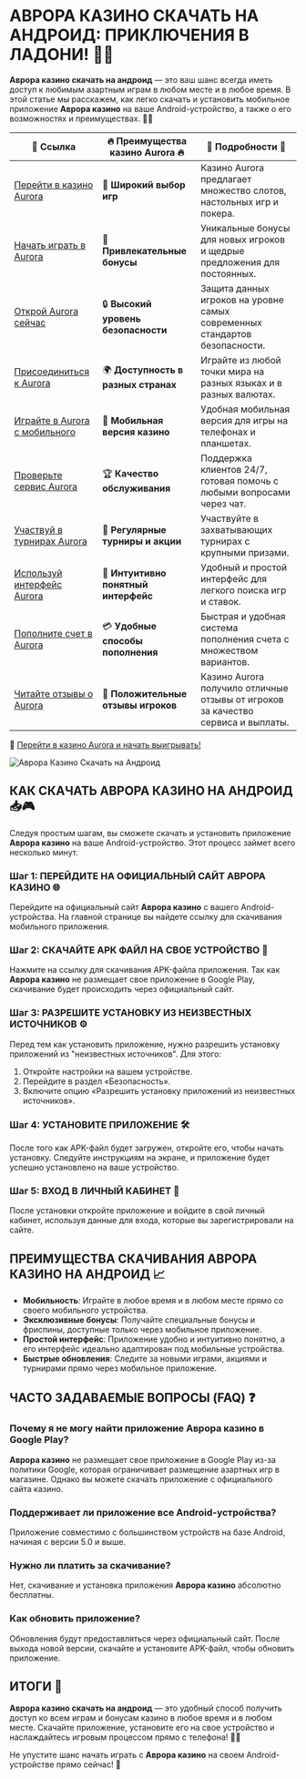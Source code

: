 # АВРОРА КАЗИНО СКАЧАТЬ НА АНДРОИД: ПРИКЛЮЧЕНИЯ В ЛАДОНИ! 📲🎰

**Аврора казино скачать на андроид** — это ваш шанс всегда иметь доступ к любимым азартным играм в любом месте и в любое время. В этой статье мы расскажем, как легко скачать и установить мобильное приложение **Аврора казино** на ваше Android-устройство, а также о его возможностях и преимуществах. 🌟📱

| 🔗 **Ссылка**                                         | 🔥 **Преимущества казино Aurora** 🔥  | 🌟 **Подробности** 🌟 |
|-----------------------------------------------------|-------------------------------------|----------------------|
| [Перейти в казино Aurora](https://10trafic-stat2.com/click/668546556bcc6313411604bd/6766/13032/subaccount) | 🎰 **Широкий выбор игр**           | Казино Aurora предлагает множество слотов, настольных игр и покера. |
| [Начать играть в Aurora](https://10trafic-stat2.com/click/668546556bcc6313411604bd/6766/13032/subaccount) | 💸 **Привлекательные бонусы**      | Уникальные бонусы для новых игроков и щедрые предложения для постоянных. |
| [Открой Aurora сейчас](https://10trafic-stat2.com/click/668546556bcc6313411604bd/6766/13032/subaccount) | 🔒 **Высокий уровень безопасности** | Защита данных игроков на уровне самых современных стандартов безопасности. |
| [Присоединиться к Aurora](https://10trafic-stat2.com/click/668546556bcc6313411604bd/6766/13032/subaccount) | 🌍 **Доступность в разных странах** | Играйте из любой точки мира на разных языках и в разных валютах. |
| [Играйте в Aurora с мобильного](https://10trafic-stat2.com/click/668546556bcc6313411604bd/6766/13032/subaccount) | 📱 **Мобильная версия казино**    | Удобная мобильная версия для игры на телефонах и планшетах. |
| [Проверьте сервис Aurora](https://10trafic-stat2.com/click/668546556bcc6313411604bd/6766/13032/subaccount) | 🏆 **Качество обслуживания**      | Поддержка клиентов 24/7, готовая помочь с любыми вопросами через чат. |
| [Участвуй в турнирах Aurora](https://10trafic-stat2.com/click/668546556bcc6313411604bd/6766/13032/subaccount) | 🎉 **Регулярные турниры и акции** | Участвуйте в захватывающих турнирах с крупными призами. |
| [Используй интерфейс Aurora](https://10trafic-stat2.com/click/668546556bcc6313411604bd/6766/13032/subaccount) | 🎯 **Интуитивно понятный интерфейс** | Удобный и простой интерфейс для легкого поиска игр и ставок. |
| [Пополните счет в Aurora](https://10trafic-stat2.com/click/668546556bcc6313411604bd/6766/13032/subaccount) | 💳 **Удобные способы пополнения** | Быстрая и удобная система пополнения счета с множеством вариантов. |
| [Читайте отзывы о Aurora](https://10trafic-stat2.com/click/668546556bcc6313411604bd/6766/13032/subaccount) | 💬 **Положительные отзывы игроков** | Казино Aurora получило отличные отзывы от игроков за качество сервиса и выплаты. |

🔗 [Перейти в казино Aurora и начать выигрывать!](https://10trafic-stat2.com/click/668546556bcc6313411604bd/6766/13032/subaccount)

![Аврора Казино Скачать на Андроид](https://sun9-55.userapi.com/impf/pvHcDS8RQKOlTEfnzAUtqgme41ybo6x1hJ1hrw/PuPxScH4DZc.jpg?size=1920x768&quality=95&crop=585,0,1300,519&sign=cf0b99c68af82279fa7dc90bfb1fd736&type=cover_group)

## КАК СКАЧАТЬ АВРОРА КАЗИНО НА АНДРОИД 📥🎮

Следуя простым шагам, вы сможете скачать и установить приложение **Аврора казино** на ваше Android-устройство. Этот процесс займет всего несколько минут.

### Шаг 1: ПЕРЕЙДИТЕ НА ОФИЦИАЛЬНЫЙ САЙТ АВРОРА КАЗИНО 🌐

Перейдите на официальный сайт **Аврора казино** с вашего Android-устройства. На главной странице вы найдете ссылку для скачивания мобильного приложения.

### Шаг 2: СКАЧАЙТЕ APK ФАЙЛ НА СВОЕ УСТРОЙСТВО 📲

Нажмите на ссылку для скачивания APK-файла приложения. Так как **Аврора казино** не размещает свое приложение в Google Play, скачивание будет происходить через официальный сайт.

### Шаг 3: РАЗРЕШИТЕ УСТАНОВКУ ИЗ НЕИЗВЕСТНЫХ ИСТОЧНИКОВ ⚙️

Перед тем как установить приложение, нужно разрешить установку приложений из "неизвестных источников". Для этого:

1. Откройте настройки на вашем устройстве.
2. Перейдите в раздел «Безопасность».
3. Включите опцию «Разрешить установку приложений из неизвестных источников».

### Шаг 4: УСТАНОВИТЕ ПРИЛОЖЕНИЕ 🛠️

После того как APK-файл будет загружен, откройте его, чтобы начать установку. Следуйте инструкциям на экране, и приложение будет успешно установлено на ваше устройство.

### Шаг 5: ВХОД В ЛИЧНЫЙ КАБИНЕТ 🔑

После установки откройте приложение и войдите в свой личный кабинет, используя данные для входа, которые вы зарегистрировали на сайте.

## ПРЕИМУЩЕСТВА СКАЧИВАНИЯ АВРОРА КАЗИНО НА АНДРОИД 📈

- **Мобильность**: Играйте в любое время и в любом месте прямо со своего мобильного устройства.
- **Эксклюзивные бонусы**: Получайте специальные бонусы и фриспины, доступные только через мобильное приложение.
- **Простой интерфейс**: Приложение удобно и интуитивно понятно, а его интерфейс идеально адаптирован под мобильные устройства.
- **Быстрые обновления**: Следите за новыми играми, акциями и турнирами прямо через мобильное приложение.

## ЧАСТО ЗАДАВАЕМЫЕ ВОПРОСЫ (FAQ) ❓

### Почему я не могу найти приложение **Аврора казино** в Google Play?

**Аврора казино** не размещает свое приложение в Google Play из-за политики Google, которая ограничивает размещение азартных игр в магазине. Однако вы можете скачать приложение с официального сайта казино.

### Поддерживает ли приложение все Android-устройства?

Приложение совместимо с большинством устройств на базе Android, начиная с версии 5.0 и выше.

### Нужно ли платить за скачивание?

Нет, скачивание и установка приложения **Аврора казино** абсолютно бесплатны.

### Как обновить приложение?

Обновления будут предоставляться через официальный сайт. После выхода новой версии, скачайте и установите APK-файл, чтобы обновить приложение.

## ИТОГИ 🎉

**Аврора казино скачать на андроид** — это удобный способ получить доступ ко всем играм и бонусам казино в любое время и в любом месте. Скачайте приложение, установите его на свое устройство и наслаждайтесь игровым процессом прямо с телефона! 📲🎰

Не упустите шанс начать играть с **Аврора казино** на своем Android-устройстве прямо сейчас! 🚀
